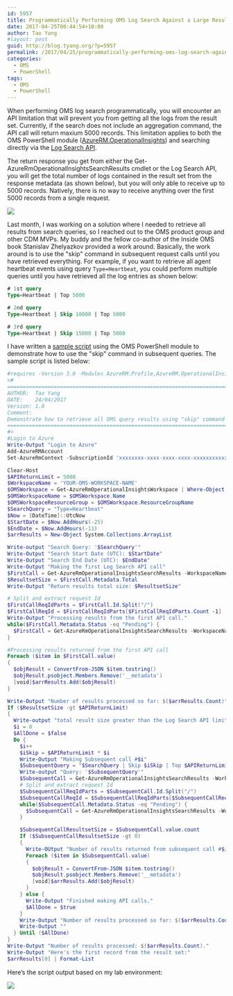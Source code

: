 ```yaml
---
id: 5957
title: Programmatically Performing OMS Log Search Against a Large Result Set
date: 2017-04-25T00:44:54+10:00
author: Tao Yang
#layout: post
guid: http://blog.tyang.org/?p=5957
permalink: /2017/04/25/programmatically-performing-oms-log-search-against-a-large-result-set/
categories:
  - OMS
  - PowerShell
tags:
  - OMS
  - PowerShell
---
```

When performing OMS log search programmatically, you will encounter an API limitation that will prevent you from getting all the logs from the result set. Currently, if the search does not include an aggregation command, the API call will return maxium 5000 records. This limitation applies to both the OMS PowerShell module ([AzureRM.OperationalInsights](https://docs.microsoft.com/en-us/powershell/module/azurerm.operationalinsights)) and searching directly via the [Log Search API](https://docs.microsoft.com/en-us/azure/log-analytics/log-analytics-log-search-api).

The return response you get from either the Get-AzureRmOperationalInsightsSearchResults cmdlet or the Log Search API, you will get the total number of logs contained in the result set from the response metadata (as shown below), but you will only able to receive up to 5000 records. Natively, there is no way to receive anything over the first 5000 records from a single request.

![](http://blog.tyang.org/wp-content/uploads/2017/04/image.png)

Last month, I was working on a solution where I needed to retrieve all results from search queries, so I reached out to the OMS product group and other CDM MVPs. My buddy and the fellow co-author of the Inside OMS book Stanislav Zhelyazkov provided a work around. Basically, the work around is to use the "skip" command in subsequent request calls until you have retrieved everything. For example, if you want to retrieve all agent heartbeat events using query ```Type=Heartbeat```, you could perform multiple queries until you have retrieved all the log entries as shown below:

```sql
# 1st query
Type=Heartbeat | Top 5000

# 2nd query
Type=Heartbeat | Skip 10000 | Top 5000

# 3rd query
Type=Heartbeat | Skip 15000 | Top 5000
```

I have written a [sample script](https://gist.github.com/tyconsulting/5751fe6a364d989df2fc76138e55bb37) using the OMS PowerShell module to demonstrate how to use the "skip" command in subsequent queries. The sample script is listed below:

```powershell
#requires -Version 3.0 -Modules AzureRM.Profile,AzureRM.OperationalInsights
<#
=======================================================================
AUTHOR:  Tao Yang 
DATE:    24/04/2017
Version: 1.0
Comment:
Demonstrate how to retrieve all OMS query results using "skip" command
=======================================================================
#>
#Login to Azure
Write-Output "Login to Azure"
Add-AzureRMAccount
Set-AzureRmContext -SubscriptionId 'xxxxxxxx-xxxx-xxxx-xxxx-xxxxxxxxxxxx'

Clear-Host
$APIReturnLimit = 5000
$WorkspaceName = 'YOUR-OMS-WORKSPACE-NAME'
$OMSWorkspace = Get-AzureRmOperationalInsightsWorkspace | Where-Object {$_.Name -eq $WorkspaceName }
$OMSWorkspaceName = $OMSWorkspace.Name
$OMSWorkspaceResourceGroup = $OMSWorkspace.ResourceGroupName
$SearchQuery = "Type=Heartbeat"
$Now = [DateTime]::UtcNow
$StartDate = $Now.AddHours(-25)
$EndDate = $Now.AddHours(-11)
$arrResults = New-Object System.Collections.ArrayList

Write-output "Search Query: '$SearchQuery'"
Write-Output "Search Start Date (UTC): $StartDate"
Write-Output "Search End Date (UTC): $EndDate"
Write-Output "Making the first Log Search API call"
$FirstCall = Get-AzureRmOperationalInsightsSearchResults -WorkspaceName $OMSWorkspaceName -ResourceGroupName $OMSWorkspaceResourceGroup -Query $SearchQuery -Start $StartDate -End $EndDate -Top $APIReturnLimit
$ResultsetSize = $FirstCall.Metadata.Total
Write-Output "Return results total size: $ResultsetSize"

# Split and extract request Id
$FirstCallReqIdParts = $FirstCall.Id.Split("/")
$FirstCallReqId = $FirstCallReqIdParts[$FirstCallReqIdParts.Count -1]
Write-Output "Processing results from the first API call."
while($FirstCall.Metadata.Status -eq "Pending") {
  $FirstCall = Get-AzureRmOperationalInsightsSearchResults -WorkspaceName $OMSWorkspaceName -ResourceGroupName $OMSWorkspaceResourceGroup -Id $FirstCallReqId -Top $APIReturnLimit
}

#Processing results returned from the first API call
Foreach ($item in $FirstCall.value)
{
  $objResult = ConvertFrom-JSON $item.tostring()
  $objResult.psobject.Members.Remove('__metadata')
  [void]$arrResults.Add($objResult)
}

Write-Output "Number of results processed so far: $($arrResults.Count)"
If ($ResultsetSize -gt $APIReturnLimit)
{
  Write-output "total result size greater than the Log Search API limit of $APIReturnLimit. making subsequent API calls to retrieve all the rest..."
  $i = 0
  $AllDone = $false
  Do {
    $i++
    $iSkip = $APIReturnLimit * $i
    Write-Output "Making Subsequent call #$i"
    $SubsequentQuery = "$SearchQuery | Skip $iSkip | Top $APIReturnLimit"
    Write-output "Query: '$SubsequentQuery'"
    $SubsequentCall = Get-AzureRmOperationalInsightsSearchResults -WorkspaceName $OMSWorkspaceName -ResourceGroupName $OMSWorkspaceResourceGroup -Query $SubsequentQuery -Start $StartDate -End $EndDate -Top $APIReturnLimit
    # Split and extract request Id
    $SubsequentCallReqIdParts = $SubsequentCall.Id.Split("/")
    $SubsequentCallReqId = $SubsequentCallReqIdParts[$SubsequentCallReqIdParts.Count -1]
    while($SubsequentCall.Metadata.Status -eq "Pending") {
      $SubsequentCall = Get-AzureRmOperationalInsightsSearchResults -WorkspaceName $OMSWorkspaceName -ResourceGroupName $OMSWorkspaceResourceGroup -Id $SubsequentCallReqId -Top $APIReturnLimit
    }

    $SubsequentCallResultsetSize = $SubsequentCall.value.count
    If ($SubsequentCallResultsetSize -gt 0)
    {
      Write-OUtput "Number of results returned from subsequent call #$i`: $SubsequentCallResultsetSize"
      Foreach ($item in $SubsequentCall.value)
      {
        $objResult = ConvertFrom-JSON $item.tostring()
        $objResult.psobject.Members.Remove('__metadata')
        [void]$arrResults.Add($objResult)
      }
    } else {
      Write-Output "Finished making API calls."
      $AllDone = $true
    }
    Write-Output "Number of results processed so far: $($arrResults.Count)"
    Write-Output ""
  } Until ($AllDone)
}
Write-Output "Number of results processed: $($arrResults.Count)."
Write-Output "Here's the first record from the result set:"
$arrResults[0] | Format-List
```

Here’s the script output based on my lab environment:

![](http://blog.tyang.org/wp-content/uploads/2017/04/image-1.png)